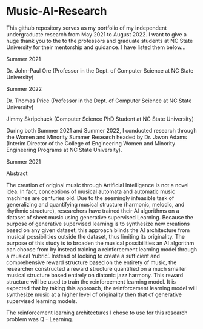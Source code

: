 # Music-AI-Research
 
This github repository serves as my portfolio of my independent undergraduate research from May 2021 to August 2022. I want to give a huge thank you to the 
to the professors and graduate students at NC State University for their mentorship and guidance. I have listed them below... 

Summer 2021

  Dr. John-Paul Ore (Professor in the Dept. of Computer Science at NC State University)

Summer 2022

  Dr. Thomas Price (Professor in the Dept. of Computer Science at NC State University)
  
  Jimmy Skripchuck (Computer Science PhD Student at NC State University)

During both Summer 2021 and Summer 2022, I conducted research through the Women and Minority Summer Research headed by Dr. Javon Adams (Interim Director of the 
College of Engineering Women and Minority Engineering Programs at NC State University).

Summer 2021

Abstract

The creation of original music through Artificial Intelligence is not a novel idea. In fact, conceptions of musical automata and automatic music machines are centuries old. 
Due to the seemingly infeasible task of generalizing and quantifying musical structure (harmonic, melodic, and rhythmic structure), researchers have trained their AI algorithms on a dataset
of sheet music using generative supervised Learning. Because the purpose of generative supervised learning is to synthesize new creations based on any given dataset, this approach 
blinds the AI architecture from musical possibilities outside the dataset, thus limiting its originality. The purpose of this study is to broaden the musical possibilities an AI algorithm can 
choose from by instead training a reinforcement learning model through a musical ‘rubric’. Instead of looking to create a sufficient and comprehensive 
reward structure based on the entirety of music, the researcher constructed a reward structure quantified on a much smaller musical structure based entirely on diatonic jazz harmony. This 
reward structure will be used to train the reinforcement learning model. It is expected that by taking this approach, the reinforcement learning model will synthesize music at 
a higher level of originality then that of generative supervised learning models. 

The reinforcement learning architectures I chose to use for this research problem was Q - Learning. 
